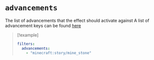 # `advancements`

The list of advancements that the effect should activate against
A list of advancement keys can be found [here](https://minecraft.fandom.com/wiki/Advancement)

> [!example]
> ```yaml
> filters:
>   advancements:
>     - "minecraft:story/mine_stone"
> ```
